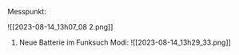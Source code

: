 
Messpunkt:

![[2023-08-14_13h07_08 2.png]]

1. Neue Batterie im Funksuch Modi:
![[2023-08-14_13h29_33.png]]